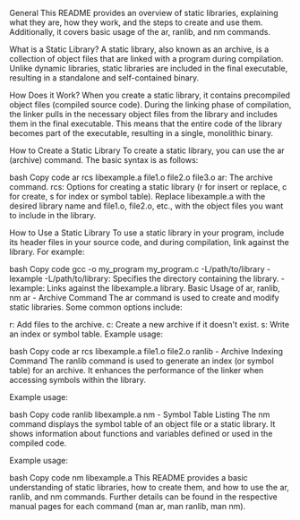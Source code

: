 General
This README provides an overview of static libraries, explaining what they are, how they work, and the steps to create and use them. Additionally, it covers basic usage of the ar, ranlib, and nm commands.

What is a Static Library?
A static library, also known as an archive, is a collection of object files that are linked with a program during compilation. Unlike dynamic libraries, static libraries are included in the final executable, resulting in a standalone and self-contained binary.

How Does it Work?
When you create a static library, it contains precompiled object files (compiled source code). During the linking phase of compilation, the linker pulls in the necessary object files from the library and includes them in the final executable. This means that the entire code of the library becomes part of the executable, resulting in a single, monolithic binary.

How to Create a Static Library
To create a static library, you can use the ar (archive) command. The basic syntax is as follows:

bash
Copy code
ar rcs libexample.a file1.o file2.o file3.o
ar: The archive command.
rcs: Options for creating a static library (r for insert or replace, c for create, s for index or symbol table).
Replace libexample.a with the desired library name and file1.o, file2.o, etc., with the object files you want to include in the library.

How to Use a Static Library
To use a static library in your program, include its header files in your source code, and during compilation, link against the library. For example:

bash
Copy code
gcc -o my_program my_program.c -L/path/to/library -lexample
-L/path/to/library: Specifies the directory containing the library.
-lexample: Links against the libexample.a library.
Basic Usage of ar, ranlib, nm
ar - Archive Command
The ar command is used to create and modify static libraries. Some common options include:

r: Add files to the archive.
c: Create a new archive if it doesn't exist.
s: Write an index or symbol table.
Example usage:

bash
Copy code
ar rcs libexample.a file1.o file2.o
ranlib - Archive Indexing Command
The ranlib command is used to generate an index (or symbol table) for an archive. It enhances the performance of the linker when accessing symbols within the library.

Example usage:

bash
Copy code
ranlib libexample.a
nm - Symbol Table Listing
The nm command displays the symbol table of an object file or a static library. It shows information about functions and variables defined or used in the compiled code.

Example usage:

bash
Copy code
nm libexample.a
This README provides a basic understanding of static libraries, how to create them, and how to use the ar, ranlib, and nm commands. Further details can be found in the respective manual pages for each command (man ar, man ranlib, man nm).
